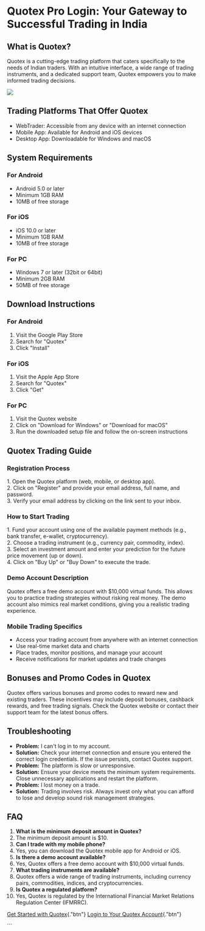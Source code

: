 # Quotex Pro Login: Your Gateway to Successful Trading in India

## What is Quotex?

Quotex is a cutting-edge trading platform that caters specifically to
the needs of Indian traders. With an intuitive interface, a wide range
of trading instruments, and a dedicated support team, Quotex empowers
you to make informed trading decisions.

[![](https://static.quotex.io/files/12_en/300_250.jpg)](https://traff.sbs/brokerqxlid)

## Trading Platforms That Offer Quotex

-   WebTrader: Accessible from any device with an internet connection
-   Mobile App: Available for Android and iOS devices
-   Desktop App: Downloadable for Windows and macOS

## System Requirements

### For Android

-   Android 5.0 or later
-   Minimum 1GB RAM
-   10MB of free storage

### For iOS

-   iOS 10.0 or later
-   Minimum 1GB RAM
-   10MB of free storage

### For PC

-   Windows 7 or later (32bit or 64bit)
-   Minimum 2GB RAM
-   50MB of free storage

## Download Instructions

### For Android

1.  Visit the Google Play Store
2.  Search for "Quotex"
3.  Click "Install"

### For iOS

1.  Visit the Apple App Store
2.  Search for "Quotex"
3.  Click "Get"

### For PC

1.  Visit the Quotex website
2.  Click on "Download for Windows" or "Download for macOS"
3.  Run the downloaded setup file and follow the on-screen instructions

## Quotex Trading Guide

### Registration Process

1\. Open the Quotex platform (web, mobile, or desktop app).\
2. Click on "Register" and provide your email address, full name,
and password.\
3. Verify your email address by clicking on the link sent to your inbox.

### How to Start Trading

1\. Fund your account using one of the available payment methods (e.g.,
bank transfer, e-wallet, cryptocurrency).\
2. Choose a trading instrument (e.g., currency pair, commodity, index).\
3. Select an investment amount and enter your prediction for the future
price movement (up or down).\
4. Click on "Buy Up" or "Buy Down" to execute the trade.

### Demo Account Description

Quotex offers a free demo account with \$10,000 virtual funds. This
allows you to practice trading strategies without risking real money.
The demo account also mimics real market conditions, giving you a
realistic trading experience.

### Mobile Trading Specifics

-   Access your trading account from anywhere with an internet
    connection
-   Use real-time market data and charts
-   Place trades, monitor positions, and manage your account
-   Receive notifications for market updates and trade changes

## Bonuses and Promo Codes in Quotex

Quotex offers various bonuses and promo codes to reward new and existing
traders. These incentives may include deposit bonuses, cashback rewards,
and free trading signals. Check the Quotex website or contact their
support team for the latest bonus offers.

## Troubleshooting

-   **Problem:** I can\'t log in to my account.
-   **Solution:** Check your internet connection and ensure you entered
    the correct login credentials. If the issue persists, contact Quotex
    support.
-   **Problem:** The platform is slow or unresponsive.
-   **Solution:** Ensure your device meets the minimum system
    requirements. Close unnecessary applications and restart the
    platform.
-   **Problem:** I lost money on a trade.
-   **Solution:** Trading involves risk. Always invest only what you can
    afford to lose and develop sound risk management strategies.

## FAQ

1.  **What is the minimum deposit amount in Quotex?**
2.  The minimum deposit amount is \$10.
3.  **Can I trade with my mobile phone?**
4.  Yes, you can download the Quotex mobile app for Android or iOS.
5.  **Is there a demo account available?**
6.  Yes, Quotex offers a free demo account with \$10,000 virtual funds.
7.  **What trading instruments are available?**
8.  Quotex offers a wide range of trading instruments, including
    currency pairs, commodities, indices, and cryptocurrencies.
9.  **Is Quotex a regulated platform?**
10. Yes, Quotex is regulated by the International Financial Market
    Relations Regulation Center (IFMRRC).

[Get Started with
Quotex](\%22https://traff.sbs/brokerqxsignup\%22){."btn"} [Login
to Your Quotex
Account](\%22https://traff.sbs/brokerqxsignup\%22){."btn"}

\`\`\`

